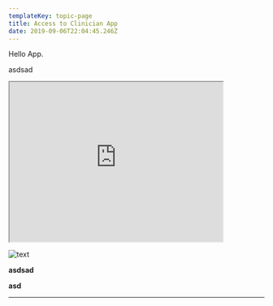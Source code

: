 ```yaml
---
templateKey: topic-page
title: Access to Clinician App
date: 2019-09-06T22:04:45.246Z
---
```

Hello App.

asdsad

<iframe width="420" height="315" src="https://www.youtube.com/embed/Gr6g3-6VQoE"></iframe>

![text](/img/chemex.jpg "title test")

**asdsad**

**asd**

- - -
